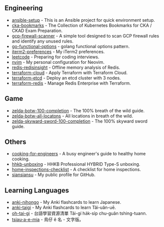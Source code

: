 ## Engineering

- [ansible-setup](https://github.com/siansiansu/ansible-setup) - This is an Ansible project for quick environment setup.
- [cka-bookmarks](https://github.com/siansiansu/cka-bookmarks) - The Collection of Kubernetes Bookmarks for CKA / CKAD Exam Preparation.
- [gcp-firewall-scanner](https://github.com/siansiansu/gcp-firewall-scanner) - A simple tool designed to scan GCP firewall rules and identify any unused rules.
- [go-functional-options](https://github.com/siansiansu/go-functional-options) - golang functional options pattern.
- [iterm2-preferences](https://github.com/siansiansu/iterm2-preferences) - My iTerm2 preferences.
- [leetcode](https://github.com/siansiansu/leetcode) - Preparing for coding interviews.
- [nvim](https://github.com/siansiansu/nvim) - My personal configuration for Neovim.
- [redis-redisinsight](https://github.com/siansiansu/redis-redisinsight) - Offline memory analysis of Redis.
- [terraform-cloud](https://github.com/siansiansu/terraform-cloud) - Apply Terraform with Terraform Cloud.
- [terraform-etcd](https://github.com/siansiansu/terraform-etcd) - Deploy an etcd cluster with 3 nodes.
- [terraform-redis](https://github.com/siansiansu/terraform-redis) - Manage Redis Enterprise with Terraform.

## Game

- [zelda-botw-100-completion](https://github.com/siansiansu/zelda-botw-100-completion) - The 100% breath of the wild guide.
- [zelda-botw-all-locatons](https://github.com/siansiansu/zelda-botw-all-locatons) - All locations in breath of the wild.
- [zelda-skyward-sword-100-completion](https://github.com/siansiansu/zelda-skyward-sword-100-completion) - The 100% skyward sword guide.

## Others

- [cooking-for-engineers](https://github.com/siansiansu/cooking-for-engineers) - A busy engineer's guide to healthy home cooking.
- [hhkb-unboxing](https://github.com/siansiansu/hhkb-unboxing) - HHKB Professional HYBRID Type-S unboxing.
- [home-inspections-checklist](https://github.com/siansiansu/home-inspections-checklist) - A checklist for home inspections.
- [siansiansu](https://github.com/siansiansu/siansiansu) - My public profile for GitHub.

## Learning Languages

- [anki-nihongo](https://github.com/siansiansu/anki-nihongo) - My Anki flashcards to learn Japanese.
- [anki-taigi](https://github.com/siansiansu/anki-taigi) - My Anki flashcards to learn Tâi-uân-uē.
- [oh-tai-gi](https://github.com/siansiansu/oh-tai-gi) - 台語學習資源清單 Tâi-gí ha̍k-si̍p chu-guân tshing-tuann.
- [tsiau-a-e-mia](https://github.com/siansiansu/tsiau-a-e-mia) - 鳥仔 ê 名 - 文字版。


